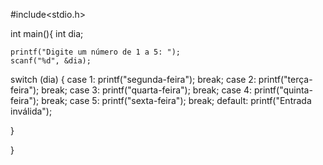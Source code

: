 #include<stdio.h>

int main(){
    int dia;
    
    printf("Digite um número de 1 a 5: ");
    scanf("%d", &dia);
    
switch (dia) {
    case 1:
        printf("segunda-feira");
        break;
    case 2:
        printf("terça-feira");
        break;
    case 3:
        printf("quarta-feira");
        break;
    case 4:
        printf("quinta-feira");
        break;
    case 5:
        printf("sexta-feira");
        break;
    default:
        printf("Entrada inválida");
    
}

}
